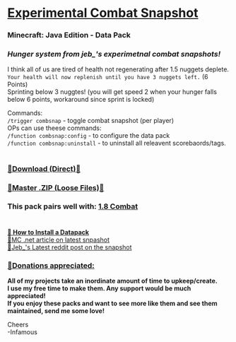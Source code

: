 # [Experimental Combat Snapshot]()     
### Minecraft: Java Edition - Data Pack  

### *Hunger system from jeb_'s experimetnal combat snapshots!*   

I think all of us are tired of health not regenerating after 1.5 nuggets deplete.    
`Your health will now replenish until you have 3 nuggets left.` (6 Points)  
Sprinting below 3 nuggtes! (you will get speed 2 when your hunger falls below 6 points, workaround since sprint is locked)   

   Commands:   
`/trigger combsnap` - toggle combat snapshot (per player)     
   OPs can use theese commands:   
`/function combsnap:config` - to configure the data pack  
`/function combsnap:uninstall` - to uninstall all releavent scorebaords/tags.   
#
### [🔗Download (Direct)🔗](https://github.com/InfamousMusicify/Combat-Snapshot/releases) 
### [🔗Master .ZIP (Loose Files)🔗](https://github.com/InfamousMusicify/Combat-Snapshot/archive/refs/heads/master.zip)   
### This pack pairs well with: [1.8 Combat](https://github.com/InfamousMusicify/1.8-Combat)
#

__[🔗 How to Install a Datapack](https://www.planetminecraft.com/blog/how-to-download-and-install-minecraft-data-packs/)__     
[🔗MC .net article on latest snpashot](https://www.minecraft.net/en-us/article/experimental-java-edition-combat-snapshot-v5)     
[🔗Jeb_'s Latest reddit post on the snapshot](https://www.reddit.com/r/Minecraft/comments/epy4hv/experimental_combat_snapshot_version_5/)     

### [🔗Donations appreciated:](https://www.patreon.com/InfamousMusicify)   
__All of my projects take an inordinate amount of time to upkeep/create.   
I use my free time to make them. Any support would be much appreciated!   
If you enjoy these packs and want to see more like them and see them maintained, send me some love!__     

Cheers   
-Infamous   
